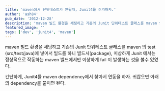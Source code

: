 ```yaml
---
title: 'maven에서 단위테스트가 안될때, Junit4를 추가하자.'
author: 'ash84'
pub_date: '2012-12-28'
description: 'maven 빌드 환경을 세팅하고 기존의 Junit 단위테스트 클래스를 maven 의 test (src/test/java)에 넣어서 빌드를 하니 빌드시(package), 이상하게 Junit 에서는 정상적으로 작동하는 maven 빌드에서만 이상하게 fail 이 발생하는 것을 볼수 있었다.'
featured_image: ''
tags: ['dev', 'junit4', 'maven']
---
```



<span style="font-size: 11pt;"></span><span style="font-size: 11pt;"></span><span style="font-size: 11pt;">maven 빌드 환경을 세팅하고 기존의 Junit 단위테스트 클래스를 maven 의 test (src/test/java)에 넣어서 빌드를 하니 빌드시(package), 이상하게 Junit 에서는 정상적으로 작동하는 maven 빌드에서만 이상하게 fail 이 발생하는 것을 볼수 있었다. </span>

<span style="font-size: 11pt;">간단하게, Junit4를 maven dependency에서 찾아서 연동을 하자. 귀찮으면 아래의 dependency를 붙이면 된다. </span>

<span style="font-size: 11pt;"></span>

<script src="https://gist.github.com/4393655.js"></script>



